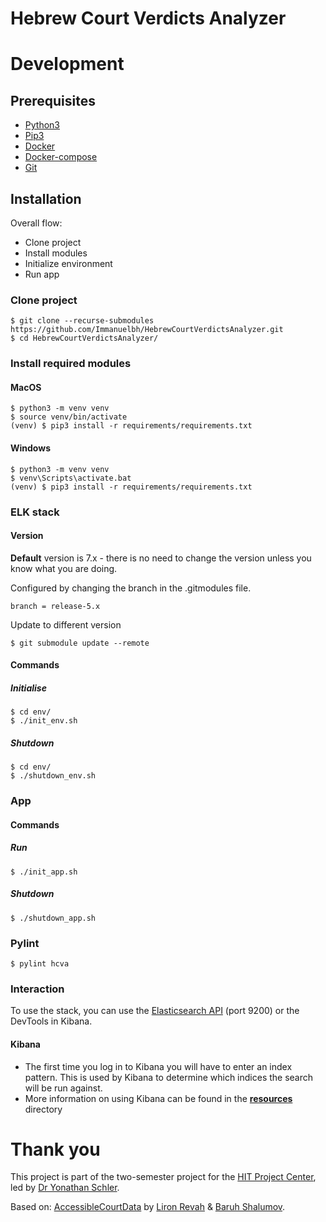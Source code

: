 # Hebrew Court Verdicts Analyzer

# Development

## Prerequisites

- [Python3](https://www.python.org/downloads/)
- [Pip3](https://pip.pypa.io/en/stable/installing/)
- [Docker](https://www.docker.com/get-started)
- [Docker-compose](https://docs.docker.com/compose/install/)
- [Git](https://git-scm.com/downloads)

## Installation
Overall flow:
- Clone project
- Install modules
- Initialize environment
- Run app

### Clone project
```shell
$ git clone --recurse-submodules https://github.com/Immanuelbh/HebrewCourtVerdictsAnalyzer.git
$ cd HebrewCourtVerdictsAnalyzer/
```

### Install required modules

#### MacOS
```shell
$ python3 -m venv venv
$ source venv/bin/activate
(venv) $ pip3 install -r requirements/requirements.txt
```

#### Windows
```shell
$ python3 -m venv venv
$ venv\Scripts\activate.bat
(venv) $ pip3 install -r requirements/requirements.txt
```

### ELK stack

#### Version
**Default** version is 7.x - there is no need to change the version unless you know what you are doing.

Configured by changing the branch in the .gitmodules file.
```shell
branch = release-5.x
```
Update to different version
```shell
$ git submodule update --remote
```

#### Commands

##### Initialise
```shell
$ cd env/
$ ./init_env.sh
```

##### Shutdown
```shell
$ cd env/
$ ./shutdown_env.sh
```

### App

#### Commands

##### Run
```shell
$ ./init_app.sh
```

##### Shutdown
```shell
$ ./shutdown_app.sh
```

### Pylint
```shell
$ pylint hcva
```

### Interaction

To use the stack, you can use the [Elasticsearch API](https://www.elastic.co/guide/en/elasticsearch/reference/current/rest-apis.html) (port 9200) or the DevTools in Kibana.

#### Kibana

- The first time you log in to Kibana you will have to enter an index pattern. This is used by Kibana to determine which indices the search will be run against.
- More information on using Kibana can be found in the **[resources](/resources)** directory


# Thank you
This project is part of the two-semester project for the [HIT Project Center](http://www.hitprojectscenter.com/), led by [Dr Yonathan Schler](https://www.hit.ac.il/faculty_staff/%D7%99%D7%94%D7%95%D7%A0%D7%AA%D7%9F_%D7%A9%D7%9C%D7%A8).

Based on: [AccessibleCourtData](https://github.com/liron7722/AccessibleCourtData) by [Liron Revah](https://github.com/liron7722) & [Baruh Shalumov](https://github.com/bstyle4ever).
